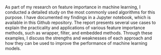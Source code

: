 As part of my research on feature importance in machine learning, I conducted a detailed study on the most commonly used algorithms for this purpose. I have documented my findings in a Jupyter notebook, which is available in this Github repository. The report presents several use cases to explain the practicality and applications of various feature importance methods, such as wrapper, filter, and embedded methods. Through these examples, I discuss the strengths and weaknesses of each approach and how they can be used to improve the performance of machine learning models.
